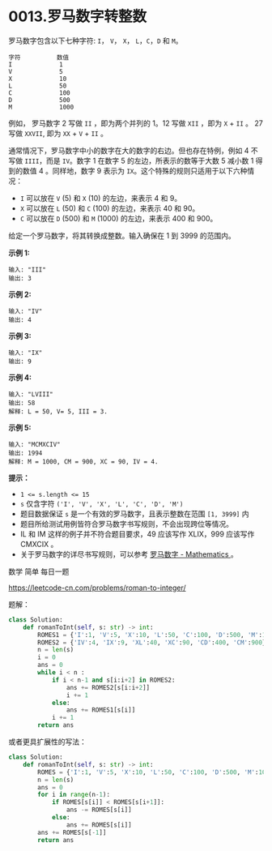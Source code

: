 <!--
 * @Description: 
 * @Autor: Au3C2
 * @Date: 2021-05-15 18:09:55
 * @LastEditors: Au3C2
 * @LastEditTime: 2021-05-16 11:17:04
-->
# 0013.罗马数字转整数

罗马数字包含以下七种字符: `I`， `V`， `X`， `L`，`C`，`D` 和 `M`。

```
字符          数值
I             1
V             5
X             10
L             50
C             100
D             500
M             1000
```

例如， 罗马数字 2 写做 `II` ，即为两个并列的 1。12 写做 `XII` ，即为 `X` + `II` 。 27 写做 `XXVII`, 即为 `XX` + `V` + `II` 。

通常情况下，罗马数字中小的数字在大的数字的右边。但也存在特例，例如 4 不写做 `IIII`，而是 `IV`。数字 1 在数字 5 的左边，所表示的数等于大数 5 减小数 1 得到的数值 4 。同样地，数字 9 表示为 `IX`。这个特殊的规则只适用于以下六种情况：

- `I` 可以放在 `V` (5) 和 `X` (10) 的左边，来表示 4 和 9。
- `X` 可以放在 `L` (50) 和 `C` (100) 的左边，来表示 40 和 90。 
- `C` 可以放在 `D` (500) 和 `M` (1000) 的左边，来表示 400 和 900。

给定一个罗马数字，将其转换成整数。输入确保在 1 到 3999 的范围内。

 

**示例 1:**

```
输入: "III"
输出: 3
```

**示例 2:**

```
输入: "IV"
输出: 4
```

**示例 3:**

```
输入: "IX"
输出: 9
```

**示例 4:**

```
输入: "LVIII"
输出: 58
解释: L = 50, V= 5, III = 3.
```

**示例 5:**

```
输入: "MCMXCIV"
输出: 1994
解释: M = 1000, CM = 900, XC = 90, IV = 4.
```

 

**提示：**

- `1 <= s.length <= 15`
- `s` 仅含字符 `('I', 'V', 'X', 'L', 'C', 'D', 'M')`
- 题目数据保证 `s` 是一个有效的罗马数字，且表示整数在范围 `[1, 3999]` 内
- 题目所给测试用例皆符合罗马数字书写规则，不会出现跨位等情况。
- IL 和 IM 这样的例子并不符合题目要求，49 应该写作 XLIX，999 应该写作 CMXCIX 。
- 关于罗马数字的详尽书写规则，可以参考 [罗马数字 - Mathematics ](https://b2b.partcommunity.com/community/knowledge/zh_CN/detail/10753/罗马数字#knowledge_article)。

数学 简单 每日一题 

https://leetcode-cn.com/problems/roman-to-integer/

题解：

```python
class Solution:
    def romanToInt(self, s: str) -> int:
        ROMES1 = {'I':1, 'V':5, 'X':10, 'L':50, 'C':100, 'D':500, 'M':1000}
        ROMES2 = {'IV':4, 'IX':9, 'XL':40, 'XC':90, 'CD':400, 'CM':900}
        n = len(s)
        i = 0
        ans = 0
        while i < n :
            if i < n-1 and s[i:i+2] in ROMES2:
                ans += ROMES2[s[i:i+2]]
                i += 1
            else:
                ans += ROMES1[s[i]]
            i += 1
        return ans
```

或者更具扩展性的写法：

```python
class Solution:
    def romanToInt(self, s: str) -> int:
        ROMES = {'I':1, 'V':5, 'X':10, 'L':50, 'C':100, 'D':500, 'M':1000}
        n = len(s)
        ans = 0
        for i in range(n-1):
            if ROMES[s[i]] < ROMES[s[i+1]]:
                ans -= ROMES[s[i]]
            else:
                ans += ROMES[s[i]]
        ans += ROMES[s[-1]]
        return ans
```